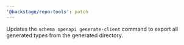 ```yaml
---
'@backstage/repo-tools': patch
---
```


Updates the `schema openapi generate-client` command to export all generated types from the generated directory.
